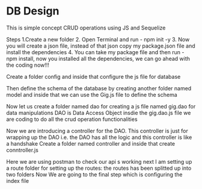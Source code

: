# DB Design
This is simple concept CRUD operations using JS and Sequelize

Steps
   1.Create a new folder
   2. Open Terminal and run - npm init -y
   3. Now you will create a json file, instead of that json copy my package.json file and install the dependencies
   4. You can take my package file and then run - npm install, now you installed all the dependencies, we can go ahead with the coding now!!!


Create a folder config and inside that configure the js file for database

Then define the schema of the database by creating another folder named model and inside that we can use the Gig.js file to define the schema

Now let us create a folder named dao for creating a js file named gig.dao for data manipulations
DAO is Data Access Object
insdie the gig.dao.js file we are coding to do all the crud operation functionalities

Now we are introducing a controller for the DAO. This controller is just for wrapping up the DAO i.e. the DAO has all the logic and this controller is like a handshake
Create a folder named controller and inside that create conntroller.js

Here we are using postman to check our api s working
next I am setting up a route folder for setting up the routes: the routes has been splitted up into two folders 
Now We are going to the final step which is configuring the index file 


